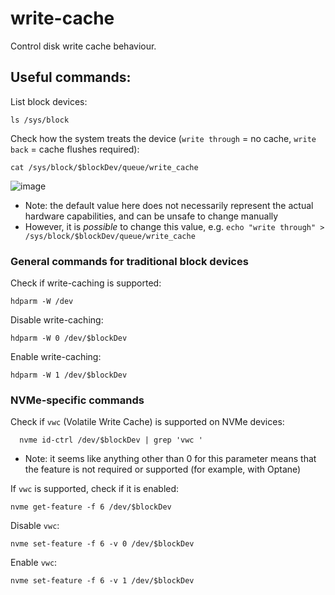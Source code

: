 # write-cache

Control disk write cache behaviour.

## Useful commands:

List block devices:

    ls /sys/block

Check how the system treats the device (`write through` = no cache, `write back` = cache flushes required):

    cat /sys/block/$blockDev/queue/write_cache

![image](https://github.com/xenago/nix-scripts/assets/11216007/0b26d200-da20-4c6f-8d13-32dd10961c27)

  * Note: the default value here does not necessarily represent the actual hardware capabilities, and can be unsafe to change manually
  * However, it is *possible* to change this value, e.g. `echo "write through" > /sys/block/$blockDev/queue/write_cache`

### General commands for traditional block devices

Check if write-caching is supported:

    hdparm -W /dev

Disable write-caching:

    hdparm -W 0 /dev/$blockDev

Enable write-caching:

    hdparm -W 1 /dev/$blockDev

### NVMe-specific commands

Check if `vwc` (Volatile Write Cache) is supported on NVMe devices:

      nvme id-ctrl /dev/$blockDev | grep 'vwc '

* Note: it seems like anything other than 0 for this parameter means that the feature is not required or supported (for example, with Optane)

If `vwc` is supported, check if it is enabled:

    nvme get-feature -f 6 /dev/$blockDev

Disable `vwc`:

    nvme set-feature -f 6 -v 0 /dev/$blockDev

Enable `vwc`:

    nvme set-feature -f 6 -v 1 /dev/$blockDev
